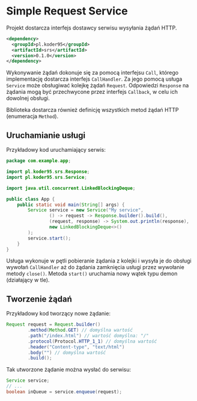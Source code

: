 # Simple Request Service
Projekt dostarcza interfejs dostawcy serwisu wysyłania żądań HTTP.
```xml
<dependency>
  <groupId>pl.koder95</groupId>
  <artifactId>srs</artifactId>
  <version>0.1.0</version>
</dependency>
```

Wykonywanie żądań dokonuje się za pomocą interfejsu `Call`, którego implementację dostarcza interfejs `CallHandler`.
Za jego pomocą usługa `Service` może obsługiwać kolejkę żądań `Request`. Odpowiedzi `Response` na żądania mogą być przechwycone
przez interfejs `Callback`, w celu ich dowolnej obsługi.

Biblioteka dostarcza również definicję wszystkich metod żądań HTTP (enumeracja `Method`).


## Uruchamianie usługi
Przykładowy kod uruchamiający serwis:
```java
package com.example.app;

import pl.koder95.srs.Response;
import pl.koder95.srs.Service;

import java.util.concurrent.LinkedBlockingDeque;

public class App {
    public static void main(String[] args) {
        Service service = new Service("My service",
                () -> request -> Response.builder().build(),
                (request, response) -> System.out.println(response),
                new LinkedBlockingDeque<>()
        );
        service.start();
    }
}
```
Usługa wykonuje w pętli pobieranie żądania z kolejki i wysyła je do obsługi wywołań `CallHandler` aż
do żądania zamknięcia usługi przez wywołanie metody `close()`.
Metoda `start()` uruchamia nowy wątek typu demon (działający w tle).

## Tworzenie żądań
Przykładowy kod tworzący nowe żądanie:

```java
Request request = Request.builder()
        .method(Method.GET) // domyślna wartość
        .path("/index.html") // wartość domyślna: "/"
        .protocol(Protocol.HTTP_1_1) // domyślna wartość
        .header("Content-type", "text/html")
        .body("") // domyślna wartość
        .build();
```
Tak utworzone żądanie można wysłać do serwisu:
```java
Service service;
// ...
boolean inQueue = service.enqueue(request);
```
